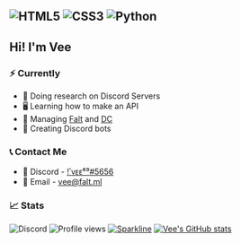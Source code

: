 
<img alt="HTML5" src="https://img.shields.io/badge/html5%20-%23E34F26.svg?&style=for-the-badge&logo=html5&logoColor=white"/> <img alt="CSS3" src="https://img.shields.io/badge/css3%20-%231572B6.svg?&style=for-the-badge&logo=css3&logoColor=white"/> <img alt="Python" src="https://img.shields.io/badge/python%20-%2314354C.svg?&style=for-the-badge&logo=python&logoColor=white"/>
---
## Hi! I'm Vee

### ⚡ Currently 
- 🔎 Doing research on Discord Servers
- 🖥️ Learning how to make an API
- 🧰 Managing [Falt](https://discord.gg/ehMvhM7) and [DC](https://discord.gg/dankers)
- 🤖 Creating Discord bots

### 📞 Contact Me
- 💭 Discord - [!ٴᴠᴇᴇ⁶⁹#5656](https://discord.gg/ehMvhM7) 
- 📩 Email   - vee@falt.ml

### 📈 Stats  
![Discord](https://img.shields.io/discord/617433050246021120?style=for-the-badge&color=black&label=Falt&logo=discord) ![Profile views](https://gpvc.arturio.dev/vee-git)
[![Sparkline](https://stars.medv.io/vee-git/badges.svg)](https://stars.medv.io/Naereen/badges)
[![Vee's GitHub stats](https://github-readme-stats.vercel.app/api?username=vee-git&count_private=true&theme=solarized-light)](https://github.com/anuraghazra/github-readme-stats)
